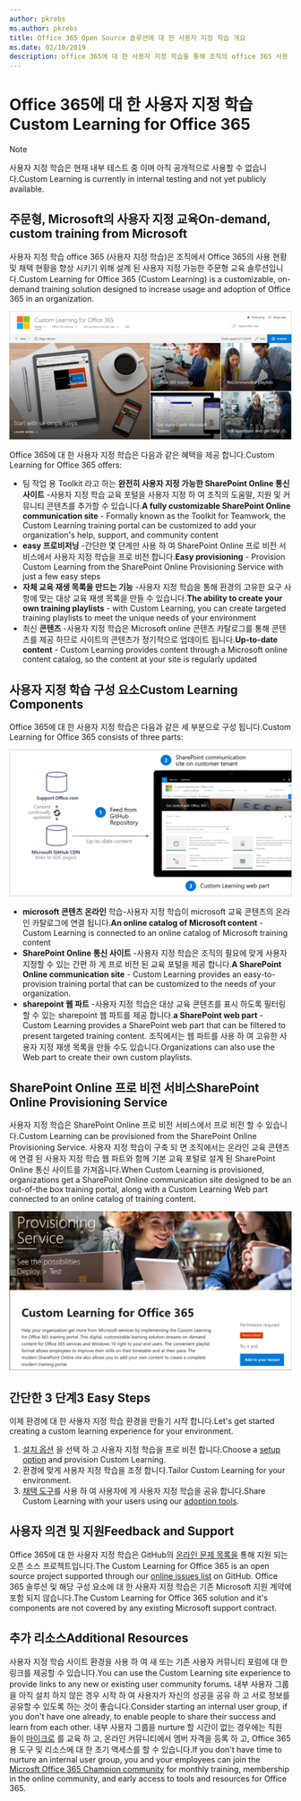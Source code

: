 ```yaml
---
author: pkrebs
ms.author: pkrebs
title: Office 365 Open Source 솔루션에 대 한 사용자 지정 학습 개요
ms.date: 02/10/2019
description: office 365에 대 한 사용자 지정 학습을 통해 조직의 office 365 사용 현황 및 채택 속도를 향상 시키는 방법을 알아봅니다. 이 솔루션에는 사용자 지정 sharepoint online 웹 파트 및 Office 365 테 넌 트로 쉽게 프로 비전 되는 최신 sharepoint online communications 교육 사이트가 포함 됩니다.
---
```


# <a name="custom-learning-for-office-365"></a><span data-ttu-id="fc339-104">Office 365에 대 한 사용자 지정 학습</span><span class="sxs-lookup"><span data-stu-id="fc339-104">Custom Learning for Office 365</span></span>

> [!NOTE]
> <span data-ttu-id="fc339-105">사용자 지정 학습은 현재 내부 테스트 중 이며 아직 공개적으로 사용할 수 없습니다.</span><span class="sxs-lookup"><span data-stu-id="fc339-105">Custom Learning is currently in internal testing and not yet publicly available.</span></span> 

## <a name="on-demand-custom-training-from-microsoft"></a><span data-ttu-id="fc339-106">주문형, Microsoft의 사용자 지정 교육</span><span class="sxs-lookup"><span data-stu-id="fc339-106">On-demand, custom training from Microsoft</span></span>
<span data-ttu-id="fc339-107">사용자 지정 학습 office 365 (사용자 지정 학습)은 조직에서 Office 365의 사용 현황 및 채택 현황을 향상 시키기 위해 설계 된 사용자 지정 가능한 주문형 교육 솔루션입니다.</span><span class="sxs-lookup"><span data-stu-id="fc339-107">Custom Learning for Office 365 (Custom Learning) is a customizable, on-demand training solution designed to increase usage and adoption of Office 365 in an organization.</span></span> 

![cg-introducing-.png](media/cg-introducing.png)

<span data-ttu-id="fc339-109">Office 365에 대 한 사용자 지정 학습은 다음과 같은 혜택을 제공 합니다.</span><span class="sxs-lookup"><span data-stu-id="fc339-109">Custom Learning for Office 365 offers:</span></span>
- <span data-ttu-id="fc339-110">팀 작업 용 Toolkit 라고 하는 **완전히 사용자 지정 가능한 SharePoint Online 통신 사이트** -사용자 지정 학습 교육 포털을 사용자 지정 하 여 조직의 도움말, 지원 및 커뮤니티 콘텐츠를 추가할 수 있습니다.</span><span class="sxs-lookup"><span data-stu-id="fc339-110">**A fully customizable SharePoint Online communication site** - Formally known as the Toolkit for Teamwork, the Custom Learning training portal can be customized to add your organization's help, support, and community content</span></span>
- <span data-ttu-id="fc339-111">**easy 프로비저닝** -간단한 몇 단계만 사용 하 여 SharePoint Online 프로 비전 서비스에서 사용자 지정 학습을 프로 비전 합니다.</span><span class="sxs-lookup"><span data-stu-id="fc339-111">**Easy provisioning** - Provision Custom Learning from the SharePoint Online Provisioning Service with just a few easy steps</span></span>
- <span data-ttu-id="fc339-112">**자체 교육 재생 목록을 만드는 기능** -사용자 지정 학습을 통해 환경의 고유한 요구 사항에 맞는 대상 교육 재생 목록을 만들 수 있습니다.</span><span class="sxs-lookup"><span data-stu-id="fc339-112">**The ability to create your own training playlists** - with Custom Learning, you can create targeted training playlists to meet the unique needs of your environment</span></span>
- <span data-ttu-id="fc339-113">최신 **콘텐츠** -사용자 지정 학습은 Microsoft online 콘텐츠 카탈로그를 통해 콘텐츠를 제공 하므로 사이트의 콘텐츠가 정기적으로 업데이트 됩니다.</span><span class="sxs-lookup"><span data-stu-id="fc339-113">**Up-to-date content** - Custom Learning provides content through a Microsoft online content catalog, so the content at your site is regularly updated</span></span>

## <a name="custom-learning-components"></a><span data-ttu-id="fc339-114">사용자 지정 학습 구성 요소</span><span class="sxs-lookup"><span data-stu-id="fc339-114">Custom Learning Components</span></span>
<span data-ttu-id="fc339-115">Office 365에 대 한 사용자 지정 학습은 다음과 같은 세 부분으로 구성 됩니다.</span><span class="sxs-lookup"><span data-stu-id="fc339-115">Custom Learning for Office 365 consists of three parts:</span></span> 

![cg-howitworks-.png](media/cg-howitworks.png)

- <span data-ttu-id="fc339-117">**microsoft 콘텐츠 온라인** 학습-사용자 지정 학습이 microsoft 교육 콘텐츠의 온라인 카탈로그에 연결 됩니다.</span><span class="sxs-lookup"><span data-stu-id="fc339-117">**An online catalog of Microsoft content** - Custom Learning is connected to an online catalog of Microsoft training content</span></span>
- <span data-ttu-id="fc339-118">**SharePoint Online 통신 사이트** -사용자 지정 학습은 조직의 필요에 맞게 사용자 지정할 수 있는 간편 하 게 프로 비전 된 교육 포털을 제공 합니다.</span><span class="sxs-lookup"><span data-stu-id="fc339-118">**A SharePoint Online communication site** - Custom Learning provides an easy-to-provision training portal that can be customized to the needs of your organization.</span></span>
- <span data-ttu-id="fc339-119">**sharepoint 웹 파트** -사용자 지정 학습은 대상 교육 콘텐츠를 표시 하도록 필터링 할 수 있는 sharepoint 웹 파트를 제공 합니다.</span><span class="sxs-lookup"><span data-stu-id="fc339-119">**a SharePoint web part** - Custom Learning provides a SharePoint web part that can be filtered to present targeted training content.</span></span> <span data-ttu-id="fc339-120">조직에서는 웹 파트를 사용 하 여 고유한 사용자 지정 재생 목록을 만들 수도 있습니다.</span><span class="sxs-lookup"><span data-stu-id="fc339-120">Organizations can also use the Web part to create their own custom playlists.</span></span>

## <a name="sharepoint-online-provisioning-service"></a><span data-ttu-id="fc339-121">SharePoint Online 프로 비전 서비스</span><span class="sxs-lookup"><span data-stu-id="fc339-121">SharePoint Online Provisioning Service</span></span> 
<span data-ttu-id="fc339-122">사용자 지정 학습은 SharePoint Online 프로 비전 서비스에서 프로 비전 할 수 있습니다.</span><span class="sxs-lookup"><span data-stu-id="fc339-122">Custom Learning can be provisioned from the SharePoint Online Provisioning Service.</span></span> <span data-ttu-id="fc339-123">사용자 지정 학습이 구축 되 면 조직에서는 온라인 교육 콘텐츠에 연결 된 사용자 지정 학습 웹 파트와 함께 기본 교육 포털로 설계 된 SharePoint Online 통신 사이트를 가져옵니다.</span><span class="sxs-lookup"><span data-stu-id="fc339-123">When Custom Learning is provisioned, organizations get a SharePoint Online communication site designed to be an out-of-the box training portal, along with a Custom Learning Web part connected to an online catalog of training content.</span></span> 

![cg-provision-.png](media/cg-provision.png)

## <a name="3-easy-steps"></a><span data-ttu-id="fc339-125">간단한 3 단계</span><span class="sxs-lookup"><span data-stu-id="fc339-125">3 Easy Steps</span></span>
<span data-ttu-id="fc339-126">이제 환경에 대 한 사용자 지정 학습 환경을 만들기 시작 합니다.</span><span class="sxs-lookup"><span data-stu-id="fc339-126">Let's get started creating a custom learning experience for your environment.</span></span>
1. <span data-ttu-id="fc339-127">[설치 옵션](custom_setupoptions.md) 을 선택 하 고 사용자 지정 학습을 프로 비전 합니다.</span><span class="sxs-lookup"><span data-stu-id="fc339-127">Choose a [setup option](custom_setupoptions.md) and provision Custom Learning.</span></span>  
2. <span data-ttu-id="fc339-128">환경에 맞게 사용자 지정 학습을 조정 합니다.</span><span class="sxs-lookup"><span data-stu-id="fc339-128">Tailor Custom Learning for your environment.</span></span>
3. <span data-ttu-id="fc339-129">[채택 도구](driveadoption.md)를 사용 하 여 사용자에 게 사용자 지정 학습을 공유 합니다.</span><span class="sxs-lookup"><span data-stu-id="fc339-129">Share Custom Learning with your users using our [adoption tools](driveadoption.md).</span></span>

## <a name="feedback-and-support"></a><span data-ttu-id="fc339-130">사용자 의견 및 지원</span><span class="sxs-lookup"><span data-stu-id="fc339-130">Feedback and Support</span></span>

<span data-ttu-id="fc339-131">Office 365에 대 한 사용자 지정 학습은 GitHub의 [온라인 문제 목록을](https://aka.ms/CustomLearningHelp) 통해 지원 되는 오픈 소스 프로젝트입니다.</span><span class="sxs-lookup"><span data-stu-id="fc339-131">The Custom Learning for Office 365 is an open source project supported through our [online issues list](https://aka.ms/CustomLearningHelp) on GitHub.</span></span> <span data-ttu-id="fc339-132">Office 365 솔루션 및 해당 구성 요소에 대 한 사용자 지정 학습은 기존 Microsoft 지원 계약에 포함 되지 않습니다.</span><span class="sxs-lookup"><span data-stu-id="fc339-132">The Custom Learning for Office 365 solution and it's components are not covered by any existing Microsoft support contract.</span></span>  

## <a name="additional-resources"></a><span data-ttu-id="fc339-133">추가 리소스</span><span class="sxs-lookup"><span data-stu-id="fc339-133">Additional Resources</span></span>
<span data-ttu-id="fc339-134">사용자 지정 학습 사이트 환경을 사용 하 여 새 또는 기존 사용자 커뮤니티 포럼에 대 한 링크를 제공할 수 있습니다.</span><span class="sxs-lookup"><span data-stu-id="fc339-134">You can use the Custom Learning site experience to provide links to any new or existing user community forums.</span></span> <span data-ttu-id="fc339-135">내부 사용자 그룹을 아직 설치 하지 않은 경우 시작 하 여 사용자가 자신의 성공을 공유 하 고 서로 정보를 공유할 수 있도록 하는 것이 좋습니다.</span><span class="sxs-lookup"><span data-stu-id="fc339-135">Consider starting an internal user group, if you don't have one already, to enable people to share their success and learn from each other.</span></span>  <span data-ttu-id="fc339-136">내부 사용자 그룹을 nurture 할 시간이 없는 경우에는 직원 들이 [마이크로](https://aka.ms/O365Champions) 를 교육 하 고, 온라인 커뮤니티에서 멤버 자격을 등록 하 고, Office 365 용 도구 및 리소스에 대 한 초기 액세스를 할 수 있습니다.</span><span class="sxs-lookup"><span data-stu-id="fc339-136">If you don't have time to nurture an internal user group, you and your employees can join the [Microsft Office 365 Champion community](https://aka.ms/O365Champions) for monthly training, membership in the online community, and early access to tools and resources for Office 365.</span></span>